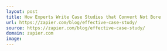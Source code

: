 ```yaml
---
layout: post
title: How Experts Write Case Studies that Convert Not Bore
url: https://zapier.com/blog/effective-case-study/
source: https://zapier.com/blog/effective-case-study/
domain: zapier.com
image: 
---
```


